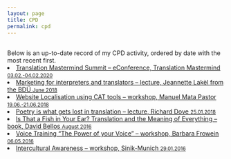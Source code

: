 ```yaml
---
layout: page
title: CPD
permalink: cpd
---
```

<br/>
Below is an up-to-date record of my CPD activity, ordered by date with the most recent first.
<br/>
<li><a href="https://efectocolibri.com/en/" target="_blank">Translation Mastermind Summit  – eConference, Translation Mastermind <small>03.02.-04.02.2020</small></a></li>  

<li><a href="https://efectocolibri.com/en/" target="_blank">Marketing for interpreters and translators – lecture, Jeannette Lakèl from the BDÜ <small>June 2018</small></a></li>  

<li><a href="https://efectocolibri.com/en/" target="_blank">Website Localisation using CAT tools – workshop, Manuel Mata Pastor <small>19.06.-21.06.2018</small></a></li>  

<li><a href="https://efectocolibri.com/en/" target="_blank">Poetry is what gets lost in translation – lecture, Richard Dove <small>25.01.2018</small></a></li>  

<li><a href="https://efectocolibri.com/en/" target="_blank">Is That a Fish in Your Ear? Translation and the Meaning of Everything – book, David Bellos <small>August 2016</small></a></li>  

<li><a href="https://efectocolibri.com/en/" target="_blank">Voice Training “The Power of your Voice” – workshop, Barbara Frowein <small>06.05.2016</small></a></li>  

<li><a href="https://www.facebook.com/pg/SinikMunich/about/?ref=page_internal" target="_blank"title="Link in German.">Intercultural Awareness – workshop, Sinik-Munich <small>29.01.2016</small></a></li>
